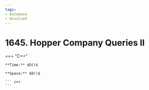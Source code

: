 ```yaml
---
tags:
- Database
- Unsolved
---
```



# 1645. Hopper Company Queries II

=== "C++"

    **Time:** $O()$

    **Space:** $O()$

    ``` c++
    ```